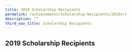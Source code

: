 ```yaml
---
title: 2019 Scholarship Recipients
permalink: /achievements/Scholarship-Recipients/2019sr/
description: ""
third_nav_title: Scholarship Recipients
---
```

## 2019 Scholarship Recipients

